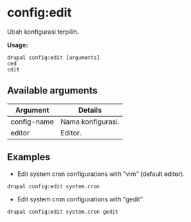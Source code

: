 # config:edit
Ubah konfigurasi terpilih.

**Usage:**
```
drupal config:edit [arguments]
ced
cdit
```

## Available arguments
Argument | Details
---------|-------------
config-name | Nama konfigurasi.
editor | Editor.

## Examples
* Edit system cron configurations with "vim" (default editor).
```
drupal config:edit system.cron
```
* Edit system cron configurations with "gedit".
```
drupal config:edit system.cron gedit
```
